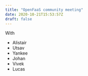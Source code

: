 ```yaml
---
title: "OpenFaaS community meeting"
date: 2020-10-21T15:53:57Z
draft: false
---
```

With
* Alistair
* Utsav
* Yankee
* Johan
* Vivek
* Lucas